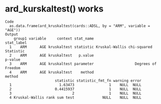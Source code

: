 # ard_kurskaltest() works

    Code
      as.data.frame(ard_kruskaltest(cards::ADSL, by = "ARM", variable = "AGE"))
    Output
        group1 variable     context stat_name                           stat_label
      1    ARM      AGE kruskaltest statistic Kruskal-Wallis chi-squared Statistic
      2    ARM      AGE kruskaltest   p.value                              p-value
      3    ARM      AGE kruskaltest parameter                   Degrees of Freedom
      4    ARM      AGE kruskaltest    method                               method
                           statistic statistic_fmt_fn warning error
      1                      1.63473                1    NULL  NULL
      2                    0.4415937                1    NULL  NULL
      3                            2                1    NULL  NULL
      4 Kruskal-Wallis rank sum test             NULL    NULL  NULL

